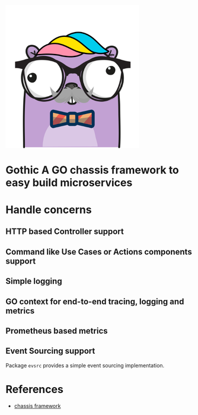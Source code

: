 <img src="gothic.png" width="360" alt="gopher">


# Gothic A GO chassis framework to easy build microservices


# Handle concerns

## HTTP based Controller support

## Command like Use Cases or Actions components support

## Simple logging

## GO context for end-to-end tracing, logging and metrics

## Prometheus based metrics

## Event Sourcing support

Package `evsrc` provides a simple event sourcing implementation.

# References

* [chassis framework](https://microservices.io/patterns/microservice-chassis.html)
